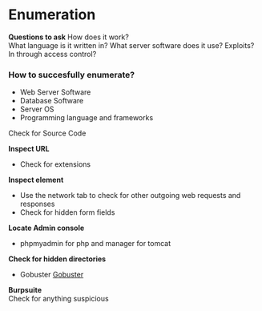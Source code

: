 # Enumeration

**Questions to ask**
How does it work?  
What language is it written in?
What server software does it use?
Exploits? In through access control?

### How to succesfully enumerate?
* Web Server Software
* Database Software
* Server OS
* Programming language and frameworks

Check for Source Code

**Inspect URL**
* Check for extensions 

**Inspect element** 
* Use the network tab to check for other outgoing web requests and responses 
* Check for hidden form fields

**Locate Admin console**
* phpmyadmin for php and manager for tomcat

**Check for hidden directories**
* Gobuster [Gobuster](../../Tools/Gobuster.md)

**Burpsuite**  
Check for anything suspicious

